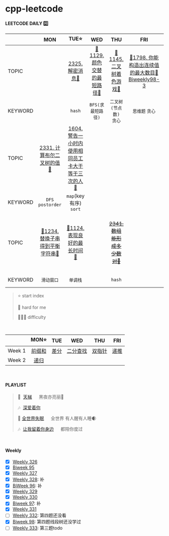 # cpp-leetcode

#### LEETCODE DAILY 2️⃣
|       |MON|TUE⭐|WED|THU|FRI|SAT|SUN|
|  ---  |:-:|:-:|:-:|:-:|:-:|:-:|:-:|
|TOPIC  |   |[2325. 解密消息💚](/workspace/2325.%E8%A7%A3%E5%AF%86%E6%B6%88%E6%81%AF.cpp)|[📌1129. 颜色交替的最短路径🧡](/workspace/1129.%E9%A2%9C%E8%89%B2%E4%BA%A4%E6%9B%BF%E7%9A%84%E6%9C%80%E7%9F%AD%E8%B7%AF%E5%BE%84.cpp)|[📌1145. 二叉树着色游戏🧡](/markdown/LC1145.%20%E4%BA%8C%E5%8F%89%E6%A0%91%E7%9D%80%E8%89%B2%E6%B8%B8%E6%88%8F.md)|[📌1798. 你能构造出连续值的最大数目🧡](/workspace/1798.%E4%BD%A0%E8%83%BD%E6%9E%84%E9%80%A0%E5%87%BA%E8%BF%9E%E7%BB%AD%E5%80%BC%E7%9A%84%E6%9C%80%E5%A4%A7%E6%95%B0%E7%9B%AE.cpp)<br/>[Biweekly98-3](https://leetcode.cn/contest/biweekly-contest-98/problems/minimum-impossible-or/)|
|KEYWORD|   |`hash`|`BFS(求最短路径)`|`二叉树(节点数)`<br/>`贪心`|`思维题` `贪心`|
|TOPIC  |[2331. 计算布尔二叉树的值💚](/workspace/2331.%E8%AE%A1%E7%AE%97%E5%B8%83%E5%B0%94%E4%BA%8C%E5%8F%89%E6%A0%91%E7%9A%84%E5%80%BC.cpp)|[1604. 警告一小时内使用相同员工卡大于等于三次的人🧡](/workspace/1604.%E8%AD%A6%E5%91%8A%E4%B8%80%E5%B0%8F%E6%97%B6%E5%86%85%E4%BD%BF%E7%94%A8%E7%9B%B8%E5%90%8C%E5%91%98%E5%B7%A5%E5%8D%A1%E5%A4%A7%E4%BA%8E%E7%AD%89%E4%BA%8E%E4%B8%89%E6%AC%A1%E7%9A%84%E4%BA%BA.cpp)|
|KEYWORD|`DFS`<br/>`postorder`|`map`(key有序)<br/>`sort`|
|TOPIC  |[📌1234. 替换子串得到平衡字符串🧡](/workspace/1234.%E6%9B%BF%E6%8D%A2%E5%AD%90%E4%B8%B2%E5%BE%97%E5%88%B0%E5%B9%B3%E8%A1%A1%E5%AD%97%E7%AC%A6%E4%B8%B2.cpp)|[📌1124. 表现良好的最长时间🧡](/workspace/1124.%E8%A1%A8%E7%8E%B0%E8%89%AF%E5%A5%BD%E7%9A%84%E6%9C%80%E9%95%BF%E6%97%B6%E9%97%B4%E6%AE%B5.cpp)|    |~~[2341. 数组能形成多少数对💚](https://leetcode.cn/problems/maximum-number-of-pairs-in-array/)~~|  |[📌1237. 找出给定方程的正整数解🧡](/workspace/1237.%E6%89%BE%E5%87%BA%E7%BB%99%E5%AE%9A%E6%96%B9%E7%A8%8B%E7%9A%84%E6%AD%A3%E6%95%B4%E6%95%B0%E8%A7%A3.cpp)
|KEYWORD|`滑动窗口`|`单调栈`|   |`hash`|    |`相向双指针`|

> ⭐ start index
> 
> 📌 hard for me
> 
> 💚🧡💔 difficulty

<br/>

|       |MON⭐|TUE|WED|THU|FRI|
|  ---  |:-:|:-:|:-:|:-:|:-:|
|Week 1|[前缀和](/acwing/Spring/D1_%E5%89%8D%E7%BC%80%E5%92%8C.md)|[差分](/acwing/Spring/D2_%E5%B7%AE%E5%88%86.md)|[二分查找](/acwing/Spring/D3_%E4%BA%8C%E5%88%86.md)|[双指针](/acwing/Spring/D4_%E5%8F%8C%E6%8C%87%E9%92%88.md)|[递推](/acwing/Spring/D5_%E9%80%92%E6%8E%A8.md)|
|Week 2|[递归](/acwing/Spring/D6_%E9%80%92%E5%BD%92.md)|

<br/>

#### PLAYLIST
> 🎵&nbsp; [天梯](https://c.y.qq.com/base/fcgi-bin/u?__=mI1r1R) &emsp; 黑夜亦亮丽🗻
>
> 🎶&nbsp; [深爱着你](https://c.y.qq.com/base/fcgi-bin/u?__=bKlkfp) &emsp; 
>
> 🎵&nbsp;[全世界失眠](https://c.y.qq.com/base/fcgi-bin/u?__=N7Fo1J) &emsp; 全世界 有人醒有人睡🌒
>
> 🎶&nbsp; [让我留着你身边](https://c.y.qq.com/base/fcgi-bin/u?__=WSDoh) &emsp; 都陪你度过


<br/>

#### Weekly
- [x] [Weekly 326](/record/2023/Weekly%20326.md)
- [x] [Biweek 95](/record/2023/Biweekly%2095.md)
- [x] [Weekly 327](/record/2023/Weekly%20327.md)
- [x] [Weekly 328](/record/2023/Weekly%20328.md): 补
- [x] [BiWeek 96](/record/2023/Biweekly%2096.md): 补
- [x] [Weekly 329](/record/2023/Weekly%20329.md)
- [x] [Weekly 330](/record/2023/Weekly%20330.md)
- [x] [Biweek 97](/record/2023/Biweekly%2097.md): 补
- [x] [Weekly 331](/record/2023/Weekly%20331.md)
- [ ] [Weekly 332](/record/2023/Weekly%20332.md): 第四题还没看
- [x] [Biweek 98](/record/2023/Biweekly%2098.md): 第四题线段树还没学过
- [ ] [Weekly 333](/record/2023/Weekly%20333.md): 第三题todo